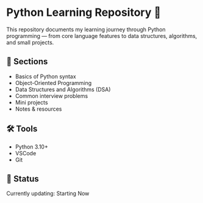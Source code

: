 # Python Learning Repository 🐍

This repository documents my learning journey through Python programming — from core language features to data structures, algorithms, and small projects.

## 📌 Sections
- Basics of Python syntax
- Object-Oriented Programming
- Data Structures and Algorithms (DSA)
- Common interview problems
- Mini projects
- Notes & resources

## 🛠️ Tools
- Python 3.10+
- VSCode
- Git

## 📅 Status
Currently updating: Starting Now